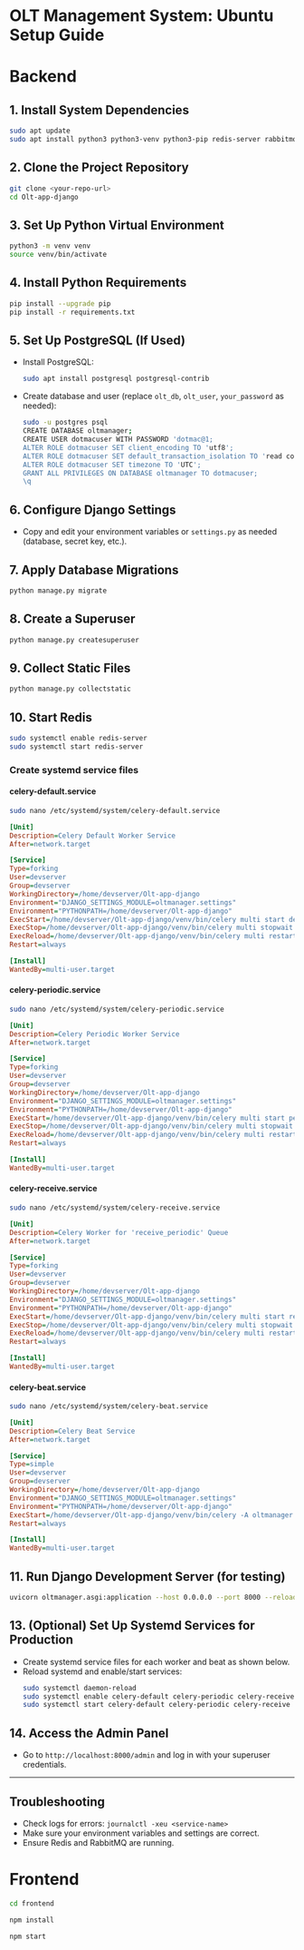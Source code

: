 # OLT Management System: Ubuntu Setup Guide
# Backend
## 1. Install System Dependencies

```bash
sudo apt update
sudo apt install python3 python3-venv python3-pip redis-server rabbitmq-server git build-essential libpq-dev
```

## 2. Clone the Project Repository

```bash
git clone <your-repo-url>
cd Olt-app-django
```

## 3. Set Up Python Virtual Environment

```bash
python3 -m venv venv
source venv/bin/activate
```

## 4. Install Python Requirements

```bash
pip install --upgrade pip
pip install -r requirements.txt
```

## 5. Set Up PostgreSQL (If Used)

- Install PostgreSQL:
  ```bash
  sudo apt install postgresql postgresql-contrib
  ```
- Create database and user (replace `olt_db`, `olt_user`, `your_password` as needed):
  ```bash
  sudo -u postgres psql
  CREATE DATABASE oltmanager;
  CREATE USER dotmacuser WITH PASSWORD 'dotmac@1;
  ALTER ROLE dotmacuser SET client_encoding TO 'utf8';
  ALTER ROLE dotmacuser SET default_transaction_isolation TO 'read committed';
  ALTER ROLE dotmacuser SET timezone TO 'UTC';
  GRANT ALL PRIVILEGES ON DATABASE oltmanager TO dotmacuser;
  \q
  ```

## 6. Configure Django Settings

- Copy and edit your environment variables or `settings.py` as needed (database, secret key, etc.).

## 7. Apply Database Migrations

```bash
python manage.py migrate
```

## 8. Create a Superuser

```bash
python manage.py createsuperuser
```

## 9. Collect Static Files

```bash
python manage.py collectstatic
```

## 10. Start Redis

```bash
sudo systemctl enable redis-server
sudo systemctl start redis-server
```

### Create systemd service files

#### celery-default.service

```bash
sudo nano /etc/systemd/system/celery-default.service
```

```ini
[Unit]
Description=Celery Default Worker Service
After=network.target

[Service]
Type=forking
User=devserver
Group=devserver
WorkingDirectory=/home/devserver/Olt-app-django
Environment="DJANGO_SETTINGS_MODULE=oltmanager.settings"
Environment="PYTHONPATH=/home/devserver/Olt-app-django"
ExecStart=/home/devserver/Olt-app-django/venv/bin/celery multi start default -A oltmanager --loglevel=INFO --logfile=/home/devserver/Olt-app-django/logs/celery-default.log
ExecStop=/home/devserver/Olt-app-django/venv/bin/celery multi stopwait default --pidfile=/home/devserver/Olt-app-django/celery-default.pid
ExecReload=/home/devserver/Olt-app-django/venv/bin/celery multi restart default -A oltmanager --loglevel=INFO --logfile=/home/devserver/Olt-app-django/logs/celery-default.log
Restart=always

[Install]
WantedBy=multi-user.target
```

#### celery-periodic.service

```bash
sudo nano /etc/systemd/system/celery-periodic.service
```

```ini
[Unit]
Description=Celery Periodic Worker Service
After=network.target

[Service]
Type=forking
User=devserver
Group=devserver
WorkingDirectory=/home/devserver/Olt-app-django
Environment="DJANGO_SETTINGS_MODULE=oltmanager.settings"
Environment="PYTHONPATH=/home/devserver/Olt-app-django"
ExecStart=/home/devserver/Olt-app-django/venv/bin/celery multi start periodic -A oltmanager --loglevel=INFO --logfile=/home/devserver/Olt-app-django/logs/celery-periodic.log
ExecStop=/home/devserver/Olt-app-django/venv/bin/celery multi stopwait periodic --pidfile=/home/devserver/Olt-app-django/celery-periodic.pid
ExecReload=/home/devserver/Olt-app-django/venv/bin/celery multi restart periodic -A oltmanager --loglevel=INFO --logfile=/home/devserver/Olt-app-django/logs/celery-periodic.log
Restart=always

[Install]
WantedBy=multi-user.target
```

#### celery-receive.service

```bash
sudo nano /etc/systemd/system/celery-receive.service
```

```ini
[Unit]
Description=Celery Worker for 'receive_periodic' Queue
After=network.target

[Service]
Type=forking
User=devserver
Group=devserver
WorkingDirectory=/home/devserver/Olt-app-django
Environment="DJANGO_SETTINGS_MODULE=oltmanager.settings"
Environment="PYTHONPATH=/home/devserver/Olt-app-django"
ExecStart=/home/devserver/Olt-app-django/venv/bin/celery multi start receive_periodic -A oltmanager --loglevel=INFO --logfile=/home/devserver/Olt-app-django/logs/celery-receive.log
ExecStop=/home/devserver/Olt-app-django/venv/bin/celery multi stopwait receive_periodic --pidfile=/home/devserver/Olt-app-django/celery-receive.pid
ExecReload=/home/devserver/Olt-app-django/venv/bin/celery multi restart receive_periodic -A oltmanager --pidfile=/home/devserver/Olt-app-django/celery-receive.pid --loglevel=INFO --logfile=/home/devserver/Olt-app-django/logs/celery-receive.log
Restart=always

[Install]
WantedBy=multi-user.target
```

#### celery-beat.service

```bash
sudo nano /etc/systemd/system/celery-beat.service
```

```ini
[Unit]
Description=Celery Beat Service
After=network.target

[Service]
Type=simple
User=devserver
Group=devserver
WorkingDirectory=/home/devserver/Olt-app-django
Environment="DJANGO_SETTINGS_MODULE=oltmanager.settings"
Environment="PYTHONPATH=/home/devserver/Olt-app-django"
ExecStart=/home/devserver/Olt-app-django/venv/bin/celery -A oltmanager beat --loglevel=INFO --logfile=/home/devserver/Olt-app-django/logs/celery-beat.log
Restart=always

[Install]
WantedBy=multi-user.target
```

## 11. Run Django Development Server (for testing)

```bash
uvicorn oltmanager.asgi:application --host 0.0.0.0 --port 8000 --reload
```


## 13. (Optional) Set Up Systemd Services for Production

- Create systemd service files for each worker and beat as shown below.
- Reload systemd and enable/start services:
  ```bash
  sudo systemctl daemon-reload
  sudo systemctl enable celery-default celery-periodic celery-receive celery-beat
  sudo systemctl start celery-default celery-periodic celery-receive celery-beat
  ```


## 14. Access the Admin Panel

- Go to `http://localhost:8000/admin` and log in with your superuser credentials.

---

## Troubleshooting

- Check logs for errors: `journalctl -xeu <service-name>`
- Make sure your environment variables and settings are correct.
- Ensure Redis and RabbitMQ are running.

# Frontend

```bash
cd frontend
```
```bash
npm install
```
```bash
npm start
```